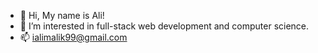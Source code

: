 - 👋 Hi, My name is Ali!
- 👀 I’m interested in full-stack web development and computer science.
- 📫 ialimalik99@gmail.com

<!---
malimalik/malimalik is a ✨ special ✨ repository because its `README.md` (this file) appears on your GitHub profile.
You can click the Preview link to take a look at your changes.
--->
